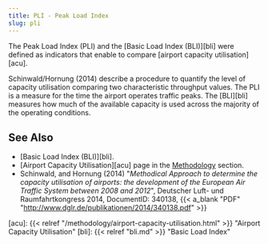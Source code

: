 ```yaml
---
title: PLI - Peak Load Index
slug: pli
---
```


The Peak Load Index (PLI) and the [Basic Load Index (BLI)][bli] were defined as indicators that enable to compare [airport capacity utilisation][acu].

Schinwald/Hornung (2014) describe a procedure to quantify the level of capacity utilisation comparing two characteristic throughput values.
The PLI is a measure for the time the airport operates traffic peaks. The [BLI][bli] measures how much of the available capacity is used across the majority of the operating conditions.


## See Also

* [Basic Load Index (BLI)][bli].
* [Airport Capacity Utilisation][acu] page in the [Methodology](/methodology/) section.
* Schinwald, and Hornung (2014) "_Methodical Approach to determine the capacity utilisation of airports: the development of the European Air Traffic System between 2008 and 2012_", Deutscher Luft- und Raumfahrtkongress 2014, DocumentID: 340138, {{< a_blank "PDF" "http://www.dglr.de/publikationen/2014/340138.pdf" >}}

[acu]: {{< relref "/methodology/airport-capacity-utilisation.html" >}} "Airport Capacity Utilisation"
[bli]: {{< relref "bli.md" >}} "Basic Load Index"
